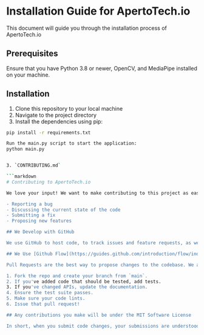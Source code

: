 # Installation Guide for ApertoTech.io

This document will guide you through the installation process of ApertoTech.io

## Prerequisites

Ensure that you have Python 3.8 or newer, OpenCV, and MediaPipe installed on your machine. 

## Installation

1. Clone this repository to your local machine
2. Navigate to the project directory
3. Install the dependencies using pip:

```bash
pip install -r requirements.txt

Run the main.py script to start the application:
python main.py


3. `CONTRIBUTING.md`

```markdown
# Contributing to ApertoTech.io

We love your input! We want to make contributing to this project as easy and transparent as possible, whether it's:

- Reporting a bug
- Discussing the current state of the code
- Submitting a fix
- Proposing new features

## We Develop with GitHub

We use GitHub to host code, to track issues and feature requests, as well as accept pull requests.

## We Use [Github Flow](https://guides.github.com/introduction/flow/index.html)

Pull Requests are the best way to propose changes to the codebase. We actively welcome your pull requests:

1. Fork the repo and create your branch from `main`.
2. If you've added code that should be tested, add tests.
3. If you've changed APIs, update the documentation.
4. Ensure the test suite passes.
5. Make sure your code lints.
6. Issue that pull request!

## Any contributions you make will be under the MIT Software License

In short, when you submit code changes, your submissions are understood to be under the same [MIT License](http://choosealicense.com/licenses/mit/) that covers the project. Feel free to contact the maintainers if that's a concern.
